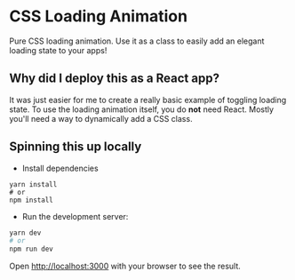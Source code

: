# CSS Loading Animation
Pure CSS loading animation. Use it as a class to easily add an elegant loading state to your apps!

## Why did I deploy this as a React app?
It was just easier for me to create a really basic example of toggling loading state. To use the loading animation itself, you do **not** need React. Mostly you'll need a way to dynamically add a CSS class.

## Spinning this up locally
* Install dependencies
```
yarn install
# or
npm install
```
* Run the development server:
```bash
yarn dev
# or
npm run dev
```

Open [http://localhost:3000](http://localhost:3000) with your browser to see the result.

